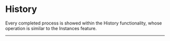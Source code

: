 # History

Every completed process is showed within the History functionality, whose operation is similar to the Instances feature.

---



